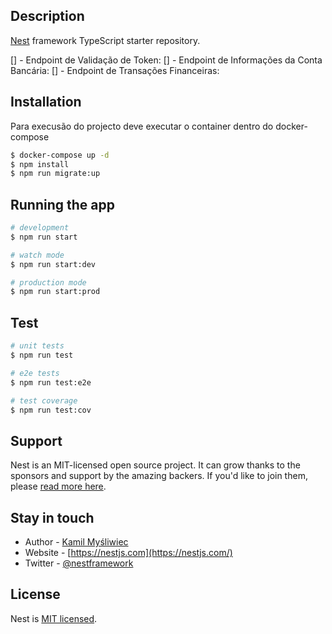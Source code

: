 
## Description

[Nest](https://github.com/nestjs/nest) framework TypeScript starter repository.

[] - Endpoint de Validação de Token:
[] - Endpoint de Informações da Conta Bancária:
[] - Endpoint de Transações Financeiras:

## Installation

Para execusão do projecto deve executar o container dentro do docker-compose 

```bash
$ docker-compose up -d 
$ npm install
$ npm run migrate:up
```

## Running the app

```bash
# development
$ npm run start

# watch mode
$ npm run start:dev

# production mode
$ npm run start:prod
```

## Test

```bash
# unit tests
$ npm run test

# e2e tests
$ npm run test:e2e

# test coverage
$ npm run test:cov
```

## Support

Nest is an MIT-licensed open source project. It can grow thanks to the sponsors and support by the amazing backers. If you'd like to join them, please [read more here](https://docs.nestjs.com/support).

## Stay in touch

- Author - [Kamil Myśliwiec](https://kamilmysliwiec.com)
- Website - [https://nestjs.com](https://nestjs.com/)
- Twitter - [@nestframework](https://twitter.com/nestframework)

## License

Nest is [MIT licensed](LICENSE).
